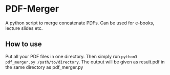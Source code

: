 # PDF-Merger
A python script to merge concatenate PDFs. Can be used for e-books, lecture slides etc.

## How to use
Put all your PDF files in one directory.
Then simply run `python3 pdf_merger.py /path/to/directory`.
The output will be given as result.pdf in the same directory as pdf_merger.py
